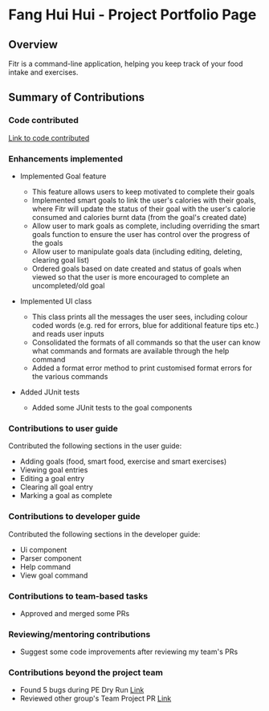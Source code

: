 # Fang Hui Hui - Project Portfolio Page

## Overview

Fitr is a command-line application, helping you keep track of your food intake and exercises.

## Summary of Contributions

### Code contributed
[Link to code contributed](https://nus-cs2113-ay2021s1.github.io/tp-dashboard/#breakdown=true&search=hui444&sort=groupTitle&sortWithin=title&since=2020-09-27&timeframe=commit&mergegroup=&groupSelect=groupByRepos&checkedFileTypes=docs~functional-code~test-code~other)

### Enhancements implemented

- Implemented Goal feature
    - This feature allows users to keep motivated to complete their goals
    - Implemented smart goals to link the user's calories with their goals, where Fitr will update the status of their goal with the user's calorie consumed and calories burnt data (from the goal's created date)
    - Allow user to mark goals as complete, including overriding the smart goals function to ensure the user has control over the progress of the goals
    - Allow user to manipulate goals data (including editing, deleting, clearing goal list) 
    - Ordered goals based on date created and status of goals when viewed so that the user is more encouraged to complete an uncompleted/old goal
    
- Implemented UI class
    - This class prints all the messages the user sees, including colour coded words (e.g. red for errors, blue for additional feature tips etc.) and reads user inputs
    - Consolidated the formats of all commands so that the user can know what commands and formats are available through the help command
    - Added a format error method to print customised format errors for the various commands 
    
- Added JUnit tests
    - Added some JUnit tests to the goal components
    
### Contributions to user guide

Contributed the following sections in the user guide:
- Adding goals (food, smart food, exercise and smart exercises)
- Viewing goal entries
- Editing a goal entry
- Clearing all goal entry
- Marking a goal as complete

### Contributions to developer guide

Contributed the following sections in the developer guide:
- Ui component
- Parser component
- Help command
- View goal command

### Contributions to team-based tasks
- Approved and merged some PRs

### Reviewing/mentoring contributions
- Suggest some code improvements after reviewing my team's PRs

### Contributions beyond the project team
- Found 5 bugs during PE Dry Run [Link](https://github.com/hui444/ped/issues)
- Reviewed other group's Team Project PR [Link](https://github.com/nus-cs2113-AY2021S1/tp/pull/81)
